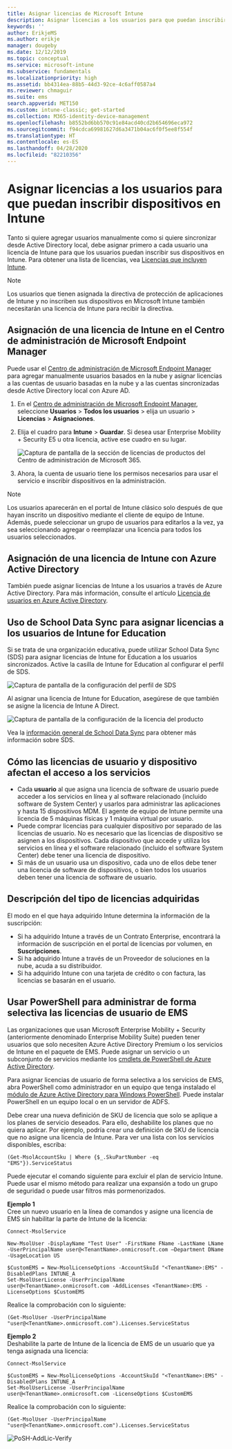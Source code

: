 ```yaml
---
title: Asignar licencias de Microsoft Intune
description: Asignar licencias a los usuarios para que puedan inscribirse en Intune
keywords: ''
author: ErikjeMS
ms.author: erikje
manager: dougeby
ms.date: 12/12/2019
ms.topic: conceptual
ms.service: microsoft-intune
ms.subservice: fundamentals
ms.localizationpriority: high
ms.assetid: bb4314ea-88b5-44d3-92ce-4c6aff0587a4
ms.reviewer: chmaguir
ms.suite: ems
search.appverid: MET150
ms.custom: intune-classic; get-started
ms.collection: M365-identity-device-management
ms.openlocfilehash: b8552bd6bb570c91e84acd40cd2b654696eca972
ms.sourcegitcommit: f94cdca69981627d6a3471b04ac6f0f5ee8f554f
ms.translationtype: HT
ms.contentlocale: es-ES
ms.lasthandoff: 04/28/2020
ms.locfileid: "82210356"
---
```

# <a name="assign-licenses-to-users-so-they-can-enroll-devices-in-intune"></a>Asignar licencias a los usuarios para que puedan inscribir dispositivos en Intune

Tanto si quiere agregar usuarios manualmente como si quiere sincronizar desde Active Directory local, debe asignar primero a cada usuario una licencia de Intune para que los usuarios puedan inscribir sus dispositivos en Intune. Para obtener una lista de licencias, vea [Licencias que incluyen Intune](licenses.md).

> [!NOTE]
> Los usuarios que tienen asignada la directiva de protección de aplicaciones de Intune y no inscriben sus dispositivos en Microsoft Intune también necesitarán una licencia de Intune para recibir la directiva.

## <a name="assign-an-intune-license-microsoft-endpoint-manager-admin-center"></a>Asignación de una licencia de Intune en el Centro de administración de Microsoft Endpoint Manager

Puede usar el [Centro de administración de Microsoft Endpoint Manager](https://go.microsoft.com/fwlink/?linkid=2109431) para agregar manualmente usuarios basados en la nube y asignar licencias a las cuentas de usuario basadas en la nube y a las cuentas sincronizadas desde Active Directory local con Azure AD.

1. En el [Centro de administración de Microsoft Endpoint Manager](https://go.microsoft.com/fwlink/?linkid=2109431), seleccione **Usuarios** > **Todos los usuarios** > elija un usuario > **Licencias** > **Asignaciones**.

2. Elija el cuadro para **Intune** > **Guardar**. Si desea usar Enterprise Mobility + Security E5 u otra licencia, active ese cuadro en su lugar.

   ![Captura de pantalla de la sección de licencias de productos del Centro de administración de Microsoft 365.](./media/licenses-assign/mem-assign-license.png)

3. Ahora, la cuenta de usuario tiene los permisos necesarios para usar el servicio e inscribir dispositivos en la administración.

> [!NOTE]
> Los usuarios aparecerán en el portal de Intune clásico solo después de que hayan inscrito un dispositivo mediante el cliente de equipo de Intune. Además, puede seleccionar un grupo de usuarios para editarlos a la vez, ya sea seleccionando agregar o reemplazar una licencia para todos los usuarios seleccionados.

## <a name="assign-an-intune-license-by-using-azure-active-directory"></a>Asignación de una licencia de Intune con Azure Active Directory

También puede asignar licencias de Intune a los usuarios a través de Azure Active Directory. Para más información, consulte el artículo [Licencia de usuarios en Azure Active Directory](https://docs.microsoft.com/azure/active-directory/active-directory-licensing-group-assignment-azure-portal). 

## <a name="use-school-data-sync-to-assign-licenses-to-users-in-intune-for-education"></a>Uso de School Data Sync para asignar licencias a los usuarios de Intune for Education

Si se trata de una organización educativa, puede utilizar School Data Sync (SDS) para asignar licencias de Intune for Education a los usuarios sincronizados. Active la casilla de Intune for Education al configurar el perfil de SDS.  

![Captura de pantalla de la configuración del perfil de SDS](./media/licenses-assign/i4e-sds-profile-setup-setting.png)

Al asignar una licencia de Intune for Education, asegúrese de que también se asigne la licencia de Intune A Direct.

![Captura de pantalla de la configuración de la licencia del producto](./media/licenses-assign/i4e-set-licenses.png)

Vea la [información general de School Data Sync](https://support.office.com/article/Overview-of-School-Data-Sync-and-Classroom-f3d1147b-4ade-4905-8518-508e729f2e91) para obtener más información sobre SDS.

## <a name="how-user-and-device-licenses-affect-access-to-services"></a>Cómo las licencias de usuario y dispositivo afectan el acceso a los servicios

* Cada **usuario** al que asigna una licencia de software de usuario puede acceder a los servicios en línea y al software relacionado (incluido software de System Center) y usarlos para administrar las aplicaciones y hasta 15 dispositivos MDM. El agente de equipo de Intune permite una licencia de 5 máquinas físicas y 1 máquina virtual por usuario.
* Puede comprar licencias para cualquier dispositivo por separado de las licencias de usuario. No es necesario que las licencias de dispositivo se asignen a los dispositivos. Cada dispositivo que accede y utiliza los servicios en línea y el software relacionado (incluido el software System Center) debe tener una licencia de dispositivo.
* Si más de un usuario usa un dispositivo, cada uno de ellos debe tener una licencia de software de dispositivos, o bien todos los usuarios deben tener una licencia de software de usuario.

## <a name="understanding-the-type-of-licenses-you-have-purchased"></a>Descripción del tipo de licencias adquiridas

El modo en el que haya adquirido Intune determina la información de la suscripción:

- Si ha adquirido Intune a través de un Contrato Enterprise, encontrará la información de suscripción en el portal de licencias por volumen, en **Suscripciones**.
- Si ha adquirido Intune a través de un Proveedor de soluciones en la nube, acuda a su distribuidor.
- Si ha adquirido Intune con una tarjeta de crédito o con factura, las licencias se basarán en el usuario.

## <a name="use-powershell-to-selectively-manage-ems-user-licenses"></a>Usar PowerShell para administrar de forma selectiva las licencias de usuario de EMS
Las organizaciones que usan Microsoft Enterprise Mobility + Security (anteriormente denominado Enterprise Mobility Suite) pueden tener usuarios que solo necesiten Azure Active Directory Premium o los servicios de Intune en el paquete de EMS. Puede asignar un servicio o un subconjunto de servicios mediante los [cmdlets de PowerShell de Azure Active Directory](https://msdn.microsoft.com/library/jj151815.aspx).

Para asignar licencias de usuario de forma selectiva a los servicios de EMS, abra PowerShell como administrador en un equipo que tenga instalado el [módulo de Azure Active Directory para Windows PowerShell](https://msdn.microsoft.com/library/jj151815.aspx#bkmk_installmodule). Puede instalar PowerShell en un equipo local o en un servidor de ADFS.

Debe crear una nueva definición de SKU de licencia que solo se aplique a los planes de servicio deseados. Para ello, deshabilite los planes que no quiera aplicar. Por ejemplo, podría crear una definición de SKU de licencia que no asigne una licencia de Intune. Para ver una lista con los servicios disponibles, escriba:

    (Get-MsolAccountSku | Where {$_.SkuPartNumber -eq "EMS"}).ServiceStatus

Puede ejecutar el comando siguiente para excluir el plan de servicio Intune. Puede usar el mismo método para realizar una expansión a todo un grupo de seguridad o puede usar filtros más pormenorizados.

**Ejemplo 1**<br>
Cree un nuevo usuario en la línea de comandos y asigne una licencia de EMS sin habilitar la parte de Intune de la licencia:

    Connect-MsolService

    New-MsolUser -DisplayName "Test User" -FirstName FName -LastName LName -UserPrincipalName user@<TenantName>.onmicrosoft.com –Department DName -UsageLocation US

    $CustomEMS = New-MsolLicenseOptions -AccountSkuId "<TenantName>:EMS" -DisabledPlans INTUNE_A
    Set-MsolUserLicense -UserPrincipalName user@<TenantName>.onmicrosoft.com -AddLicenses <TenantName>:EMS -LicenseOptions $CustomEMS

Realice la comprobación con lo siguiente:

    (Get-MsolUser -UserPrincipalName "user@<TenantName>.onmicrosoft.com").Licenses.ServiceStatus

**Ejemplo 2**<br>
Deshabilite la parte de Intune de la licencia de EMS de un usuario que ya tenga asignada una licencia:

    Connect-MsolService

    $CustomEMS = New-MsolLicenseOptions -AccountSkuId "<TenantName>:EMS" -DisabledPlans INTUNE_A
    Set-MsolUserLicense -UserPrincipalName user@<TenantName>.onmicrosoft.com -LicenseOptions $CustomEMS

Realice la comprobación con lo siguiente:

    (Get-MsolUser -UserPrincipalName "user@<TenantName>.onmicrosoft.com").Licenses.ServiceStatus

![PoSH-AddLic-Verify](./media/licenses-assign/posh-addlic-verify.png)
